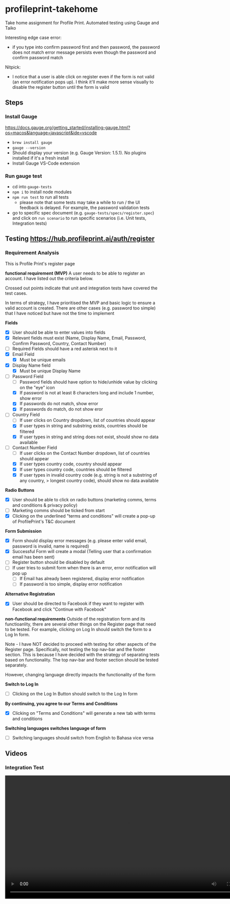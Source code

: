 # profileprint-takehome

Take home assignment for Profile Print. Automated testing using Gauge and Taiko

Interesting edge case error:

- if you type into confirm password first and then password, the password does not match error message persists even though the password and confirm password match

Nitpick:

- I notice that a user is able click on register even if the form is not valid (an error notification pops up). I think it'll make more sense visually to disable the register button until the form is valid

## Steps

### Install Gauge

https://docs.gauge.org/getting_started/installing-gauge.html?os=macos&language=javascript&ide=vscode

- `brew install gauge`
- `gauge --version`
- Should display your version (e.g. Gauge Version: 1.5.1). No plugins installed if it's a fresh install
- Install Gauge VS-Code extension

### Run gauge test

- cd into `gauge-tests`
- `npm i` to install node modules
- `npm run test` to run all tests
  - please note that some tests may take a while to run / the UI feedback is delayed. For example, the password validation tests
- go to specific spec document (e.g. `gauge-tests/specs/register.spec`) and click on `run scenario` to run specific scenarios (i.e. Unit tests, Integration tests)

## Testing https://hub.profileprint.ai/auth/register

### Requirement Analysis

This is Profile Print's register page

**functional requirement (MVP)**
A user needs to be able to register an account. I have listed out the criteria below.

Crossed out points indicate that unit and integration tests have covered the test cases.

In terms of strategy, I have prioritised the MVP and basic logic to ensure a valid account is created. There are other cases (e.g. password too simple) that I have noticed but
have not the time to implement

**Fields**

- [x] User should be able to enter values into fields
- [x] Relevant fields must exist (Name, Display Name, Email, Password, Confirm Password, Country, Contact Number)
- [ ] Required Fields should have a red asterisk next to it
- [x] Email Field
  - [x] Must be unique emails
- [x] Display Name field
  - [x] Must be unique Display Name
- [ ] Password Field
  - [ ] Password fields should have option to hide/unhide value by clicking on the "eye" icon
  - [x] If password is not at least 8 characters long and include 1 number, show error
  - [x] If passwords do not match, show error
  - [x] If passwords do match, do not show eror
- [ ] Country Field
  - [ ] If user clicks on Country dropdown, list of countries should appear
  - [x] If user types in string and substring exists, countries should be filtered
  - [x] If user types in string and string does not exist, should show no data available
- [ ] Contact Number Field
  - [ ] If user clicks on the Contact Number dropdown, list of countries should appear
  - [x] If user types country code, country should appear
  - [x] If user types country code, countries should be filtered
  - [x] If user types in invalid country code (e.g. string is not a substring of any country, > longest country code), should show no data available

**Radio Buttons**

- [x] User should be able to click on radio buttons (marketing comms, terms and conditions & privacy policy)
- [ ] Marketing comms should be ticked from start
- [x] Clicking on the underlined "terms and conditions" will create a pop-up of ProfilePrint's T&C document

**Form Submission**

- [x] Form should display error messages (e.g. please enter valid email, password is invalid, name is required)
- [x] Successful Form will create a modal (Telling user that a confirmation email has been sent)
- [ ] Register button should be disabled by default
- [ ] If user tries to submit form when there is an error, error notification will pop up
  - [ ] If Email has already been registered, display error notification
  - [ ] If password is too simple, display error notification

**Alternative Registration**

- [x] User should be directed to Facebook if they want to register with Facebook and click "Continue with Facebook"

**non-functional requirements**
Outside of the registration form and its functioanlity, there are several other things on the Register page that need to be tested. For example, clicking on Log In should switch the form to a Log In form.

Note - I have NOT decided to proceed with testing for other aspects of the Register page. Specifically, not testing the top nav-bar and the footer section. This is because I have decided with the strategy of separating tests based on functionality. The top nav-bar and footer section should be tested separately.

However, changing language directly impacts the functionality of the form

**Switch to Log In**

- [ ] Clicking on the Log In Button should switch to the Log In form

**By continuing, you agree to our Terms and Conditions**

- [x] Clicking on "Terms and Conditions" will generate a new tab with terms and conditions

**Switching languages switches language of form**

- [ ] Switching languages should switch from English to Bahasa vice versa

## Videos

### Integration Test

<video src="./assets/IntegrationTest.mov" width="800" alt="Integration Test Video">

### Unit Test

<video src="./assets/UnitTests.mov" width="800" alt="Unit Tests Video">
